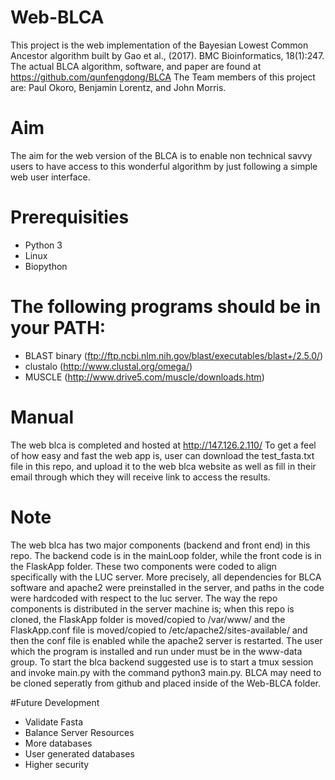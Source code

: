 # Web-BLCA
This project is the web implementation of the Bayesian Lowest Common Ancestor algorithm built by Gao et al., (2017). BMC Bioinformatics, 18(1):247. The actual BLCA algorithm, software, and paper are found at https://github.com/qunfengdong/BLCA 
The Team members of this project are: Paul Okoro, Benjamin Lorentz, and John Morris. 

# Aim
The aim for the web version of the BLCA is to enable non technical savvy users to have access to this wonderful algorithm by just following a simple web user interface.

# Prerequisities
   * Python 3
   * Linux
   * Biopython

# The following programs should be in your PATH:
   * BLAST binary (ftp://ftp.ncbi.nlm.nih.gov/blast/executables/blast+/2.5.0/)
   * clustalo (http://www.clustal.org/omega/)
   * MUSCLE (http://www.drive5.com/muscle/downloads.htm)

# Manual
The web blca is completed and hosted at http://147.126.2.110/
To get a feel of how easy and fast the web app is, user can download the test_fasta.txt file in this repo, and upload it to the web blca website as well as fill in their email through which they will receive link to access the results.

# Note
The web blca has two major components (backend and front end) in this repo. The backend code is in the mainLoop folder, while the front code is in the FlaskApp folder. These two components were coded to align specifically with the LUC server. More precisely, all dependencies for BLCA software and apache2 were preinstalled in the server, and paths in the code were hardcoded with respect to the luc server.
The way the repo components is distributed in the server machine is; when this repo is cloned, the FlaskApp folder is moved/copied to /var/www/ and the FlaskApp.conf file is moved/copied to /etc/apache2/sites-available/ and then the conf file is enabled while the apache2 server is restarted.
The user which the program is installed and run under must be in the www-data group. To start the blca backend suggested use is to start a tmux session and invoke main.py with the command python3 main.py. BLCA may need to be cloned seperatly from github and placed inside of the Web-BLCA folder. 

#Future Development

   * Validate Fasta
   * Balance Server Resources
   * More databases
   * User generated databases
   * Higher security 



